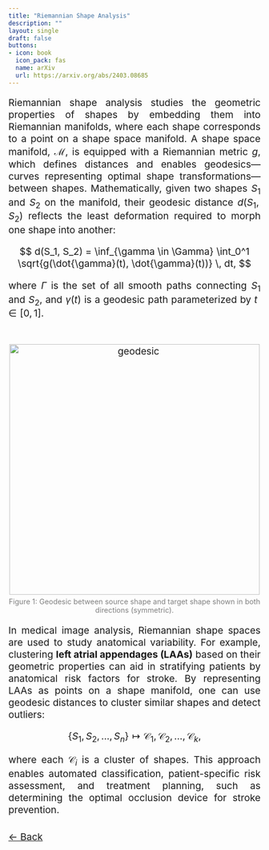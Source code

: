 ```yaml
---
title: "Riemannian Shape Analysis"
description: ""
layout: single
draft: false
buttons:
- icon: book
  icon_pack: fas
  name: arXiv
  url: https://arxiv.org/abs/2403.08685
---
```


<!-- Main content with larger font -->
<div style="text-align: justify; font-size: 1.2rem;">

Riemannian shape analysis studies the geometric properties of shapes by embedding them into Riemannian manifolds, where each shape corresponds to a point on a shape space manifold. A shape space manifold, $\mathcal{M}$, is equipped with a Riemannian metric $g$, which defines distances and enables geodesics—curves representing optimal shape transformations—between shapes. Mathematically, given two shapes $S_1$ and $S_2$ on the manifold, their geodesic distance $d(S_1, S_2)$ reflects the least deformation required to morph one shape into another:

$$
d(S_1, S_2) = \inf_{\gamma \in \Gamma} \int_0^1 \sqrt{g(\dot{\gamma}(t), \dot{\gamma}(t))} \, dt,
$$

where $\Gamma$ is the set of all smooth paths connecting $S_1$ and $S_2$, and $\gamma(t)$ is a geodesic path parameterized by $t \in [0, 1]$.
<!-- Second Image/GIF with caption -->
<div style="text-align: center; margin-top: 50px;">
  <img src="/images/shape.png" alt="geodesic" 
       style="width: 500px; height: auto;">
  <p style="font-size: 0.9rem; color: gray; margin-top: 5px;">
    Figure 1: Geodesic between source shape and target shape shown in both directions (symmetric).
  </p>
</div>

In medical image analysis, Riemannian shape spaces are used to study anatomical variability. For example, clustering **left atrial appendages (LAAs)** based on their geometric properties can aid in stratifying patients by anatomical risk factors for stroke. By representing LAAs as points on a shape manifold, one can use geodesic distances to cluster similar shapes and detect outliers:

$$
\{ S_1, S_2, \ldots, S_n \} \mapsto \mathcal{C}_1, \mathcal{C}_2, \ldots, \mathcal{C}_k,
$$

where each $\mathcal{C}_i$ is a cluster of shapes. This approach enables automated classification, patient-specific risk assessment, and treatment planning, such as determining the optimal occlusion device for stroke prevention.




<!-- Back Button at the Bottom with Hover Effect -->
<div style="text-align: left; margin-top: 30px;">
  <a href="javascript:history.back()" 
     class="link dim ba br2 ph3 pv2 mb2 dib gray"
     style="transition: background-color 0.3s ease, color 0.3s ease;">
    ← Back
  </a>
</div>
